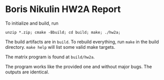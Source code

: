 # Boris Nikulin HW2A Report

To initialize and build, run
```
unzip *.zip; cmake -Bbuild; cd build; make; ./hw2a;
```

The build artifacts are in `build`.
To rebuild everything,
run `make` in the build directory.
`make help` will list some valid make targets.

The matrix program is found at `build/hw2a`.

The program works like the provided one and without major bugs.
The outputs are identical.
